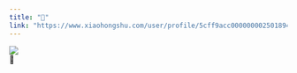 ```yaml
---
title: "💭"
link: "https://www.xiaohongshu.com/user/profile/5cff9acc0000000025018949/"
---
```


<img src="http://sns-webpic-qc.xhscdn.com/202409111512/9242e5cafbd241baa8cde67776baee72/1040g00831225ttju3i205n7vjb69b2a9l9oealg!nc_n_nwebp_mw_1" /><br />💭
